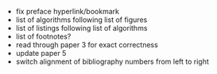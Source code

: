 - fix preface hyperlink/bookmark
- list of algorithms following list of figures
- list of listings following list of algorithms
- list of footnotes?
- read through paper 3 for exact correctness
- update paper 5
- switch alignment of bibliography numbers from left to right
